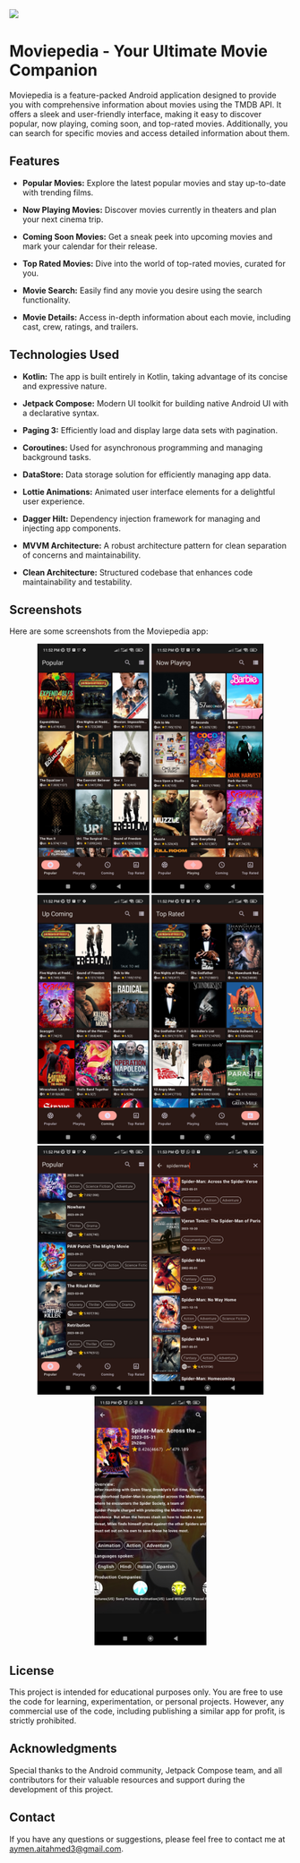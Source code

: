 <a href="https://github.com/AymanAitAhmed/Moviepedia/releases/latest/download/Moviepedia.apk"> 
  
<img src="https://img.shields.io/github/v/release/AymanAitAhmed/Moviepedia" width="100">
</a>

# Moviepedia - Your Ultimate Movie Companion

Moviepedia is a feature-packed Android application designed to provide you with comprehensive information about movies using the TMDB API. It offers a sleek and user-friendly interface, making it easy to discover popular, now playing, coming soon, and top-rated movies. Additionally, you can search for specific movies and access detailed information about them.

## Features

- **Popular Movies:** Explore the latest popular movies and stay up-to-date with trending films.

- **Now Playing Movies:** Discover movies currently in theaters and plan your next cinema trip.

- **Coming Soon Movies:** Get a sneak peek into upcoming movies and mark your calendar for their release.

- **Top Rated Movies:** Dive into the world of top-rated movies, curated for you.

- **Movie Search:** Easily find any movie you desire using the search functionality.

- **Movie Details:** Access in-depth information about each movie, including cast, crew, ratings, and trailers.

## Technologies Used

- **Kotlin:** The app is built entirely in Kotlin, taking advantage of its concise and expressive nature.

- **Jetpack Compose:** Modern UI toolkit for building native Android UI with a declarative syntax.

- **Paging 3:** Efficiently load and display large data sets with pagination.

- **Coroutines:** Used for asynchronous programming and managing background tasks.

- **DataStore:** Data storage solution for efficiently managing app data.

- **Lottie Animations:** Animated user interface elements for a delightful user experience.

- **Dagger Hilt:** Dependency injection framework for managing and injecting app components.

- **MVVM Architecture:** A robust architecture pattern for clean separation of concerns and maintainability.

- **Clean Architecture:** Structured codebase that enhances code maintainability and testability.

## Screenshots

Here are some screenshots from the Moviepedia app:

<div align="center">

<img src="https://github.com/AymanAitAhmed/Moviepedia/blob/master/screenshots/popular.jpg" width="200">

<img src="https://github.com/AymanAitAhmed/Moviepedia/blob/master/screenshots/now_playing.jpg" width="200">

<img src="https://github.com/AymanAitAhmed/Moviepedia/blob/master/screenshots/up_coming.jpg" width="200">

<img src="https://github.com/AymanAitAhmed/Moviepedia/blob/master/screenshots/top_rated.jpg" width="200">

</div>
<div align="center">

<img src="https://github.com/AymanAitAhmed/Moviepedia/blob/master/screenshots/list_view.jpg" width="200">

<img src="https://github.com/AymanAitAhmed/Moviepedia/blob/master/screenshots/search.jpg" width="200">

<img src="https://github.com/AymanAitAhmed/Moviepedia/blob/master/screenshots/movie_details.jpg" width="200">

</div>

## License
This project is intended for educational purposes only. You are free to use the code for learning, experimentation, or personal projects. However, any commercial use of the code, including publishing a similar app for profit, is strictly prohibited.

## Acknowledgments
Special thanks to the Android community, Jetpack Compose team, and all contributors for their valuable resources and support during the development of this project.

## Contact
If you have any questions or suggestions, please feel free to contact me at aymen.aitahmed3@gmail.com.

[1]: https://img.shields.io/github/v/release/AymanAitAhmed/Moviepedia
